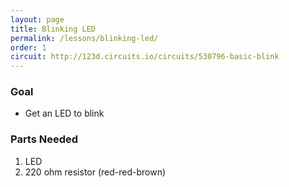 ```yaml
---
layout: page
title: Blinking LED
permalink: /lessons/blinking-led/
order: 1
circuit: http://123d.circuits.io/circuits/530796-basic-blink
---
```


### Goal

* Get an LED to blink

### Parts Needed

1. LED
1. 220 ohm resistor (red-red-brown)
